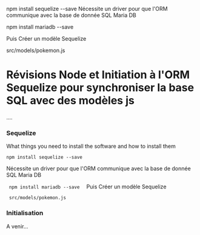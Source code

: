 

npm install sequelize --save
Nécessite un driver pour que l'ORM communique avec la base de donnée SQL Maria DB

npm install mariadb --save  

Puis Créer un modèle Sequelize

src/models/pokemon.js

# Révisions Node et Initiation à l'ORM Sequelize pour synchroniser la base SQL avec des modèles js

....

### Sequelize

What things you need to install the software and how to install them

```
npm install sequelize --save
```
Nécessite un driver pour que l'ORM communique avec la base de donnée SQL Maria DB

`` 
npm install mariadb --save  
``
Puis Créer un modèle Sequelize

`` 
src/models/pokemon.js
``

### Initialisation

A venir...

